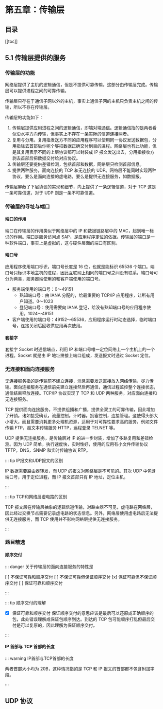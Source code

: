 # 第五章：传输层

## 目录
[[toc]]

## 5.1 传输层提供的服务

### 传输层的功能

网络层提供了主机的逻辑通信，但是不提供可靠传输，这部分由传输层完成。传输层可以提供进程之间的可靠传输。

传输层只存在于通信子网以外的主机，事实上通信子网的主机只负责主机之间的传输，所以不存在传输层。

传输层的功能如下：

1. 传输层提供应用进程之间的逻辑通信，即端对端通信。逻辑通信指的是两者看似沿水平方向传输，但事实上不存在一条实际的信道连接两者。
2. 复用与分用。复用指发送方不同的应用程序可以使用同一协议发送数据包，分用指除去首部后你呢个够把数据正确交付到目的进程。网络层也有此功能，但是其复用表示不同的上层协议都可以封装成 IP 报文发送出去，分用指接收方剥去首部后把数据交付给对应协议。
3. 传输层还要提供差错检测，包括首部和数据，网络层只检测首部信息。
4. 提供两种服务，面向连接的 TCP 和无连接的 UDP。网络层不能同时实现两种协议，要么是面向连接的虚电路，要么是提供无连接服务，如数据报。

传输层屏蔽了下层协议的实现和细节，向上提供了一条逻辑信道，对于 TCP 这是一条可靠信道，对于 UDP 则是一条不可靠信道。

### 传输层的寻址与端口

#### 端口的作用

端口在传输层的作用类似于网络层中的 IP 和数据链路层中的 MAC，起到唯一标识的作用。端口是服务访问点 SAP，是应用程序定位的依据。传输层的端口是一种软件端口，事实上是虚拟的，这与硬件层面的端口有区别。

#### 端口号

应用程序使用端口标识，端口号长度是 16 位，也就是能标识 65536 个端口。端口号只标识本地主机的进程，因此互联网上相同的端口号之间没有联系，端口号可分为两类，服务器端使用的和客户端使用的端口号。

- 服务端使用的端口号：0～49151
  - 熟知端口号：由 IANA 分配的，给最重要的 TCP/IP 应用程序，让所有用户知道。0～1023
  - 登记端口号：使用需要向 IANA 登记，给没有熟知端口号的应用程序使用。1024～49151
- 客户端使用的端口号：49152～65536，应用程序运行时动态选择，临时端口号，连接关闭后回收供应用再次使用。

#### 套接字

套接字 Socket 时通信端点，利用 IP 和端口号唯一定位网络上一个主机上的一个进程。Socket 就是由 IP 地址拼接上端口组成，发送报文时通过 Socket 定位。

### 无连接和面向连接服务

无连接服务指的是传输前不建立连接，消息需要发送直接放入网络传输，尽力传输。面向连接服务在通信前先建立连接然后再通信，通信过程监控整个连接状态，通信结束释放连接。TCP/IP 协议实现了 TCP 和 UDP 两种服务，对应面向连接和无连接服务。

TCP 提供面向连接服务，不提供组播和广播，提供全双工的可靠传输，因此增加了开销，诸如接受确认，流量控制，计时器，拥塞控制，连接管理。这使得头部大小增大，而且需要消耗更多处理机资源，适用于对可靠性要求高的服务，例如文件传输 FTP，超文本传输服务 HTTP，远程登录 TELNET 等。

UDP 提供无连接服务，是传输层对 IP 的进一步封装，增加了多路复用和差错检测。因为 UDP 简单，执行速度快，实时性好，使用的应用有小文件传输协议 TFTP，DNS，SNMP 和实时传输协议 RTP。

::: tip IP报文和UDP报文的区别

IP 数据需要路由器转发，而 UDP 的报文对网络层是不可见的。其次 UDP 中包含端口号，用于定位进程，而 IP 报文首部只有 IP 地址，定位主机。

:::

::: tip TCP和网络层虚电路的区别

TCP 报文段在传输层抽象的逻辑信道传输，对路由器不可见，虚电路在网络层，因此经过交换节点需要记录虚电路的状态信息。另外，网络层使用虚电路后无法提供无连接服务，而 TCP 使用并不影响网络层提供无连接服务。

:::

### 题目精选

#### 顺序交付

::: danger 关于传输层的面向连接服务的特性是

[ ] 不保证可靠和顺序交付
[ ] 不保证可靠但保证顺序交付
[x] 保证可靠但不保证顺序交付
[ ] 保证可靠和顺序交付

:::

::: tip 顺序交付的理解

- [x] 保证可靠和顺序交付
保证顺序交付的意思应该是最后可以还原成正确顺序的包，此处错误理解成保证包顺序到达。到达的 TCP 包可能顺序打乱但最后交付是可以复原的，因此理解为保证顺序交付。

:::

#### IP 首部与 TCP 首部的长度

::: warning IP首部与TCP首部的长度

两者首部大小均为 20B，这种情况指的是 TCP 和 IP 报文的首部都不包含附加字段。

:::

## UDP 协议

